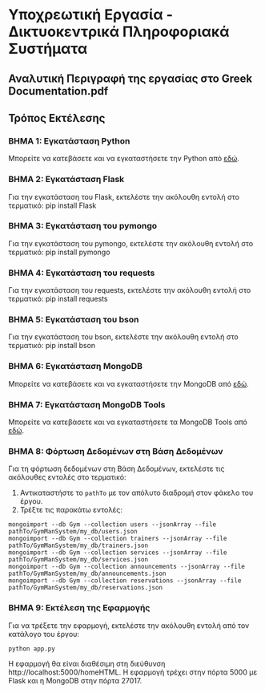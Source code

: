 # Υποχρεωτική Εργασία -  Δικτυοκεντρικά Πληροφοριακά Συστήματα

## Αναλυτική Περιγραφή της εργασίας στο Greek Documentation.pdf 
## Τρόπος Εκτέλεσης 
### ΒΗΜΑ 1: Εγκατάσταση Python
Μπορείτε να κατεβάσετε και να εγκαταστήσετε την Python από [εδώ](https://www.python.org/downloads/).

### ΒΗΜΑ 2: Εγκατάσταση Flask
Για την εγκατάσταση του Flask, εκτελέστε την ακόλουθη εντολή στο τερματικό: pip install Flask

### ΒΗΜΑ 3: Εγκατάσταση του pymongo
Για την εγκατάσταση του pymongo, εκτελέστε την ακόλουθη εντολή στο τερματικό: pip install pymongo

### ΒΗΜΑ 4: Εγκατάσταση του requests
Για την εγκατάσταση του requests, εκτελέστε την ακόλουθη εντολή στο τερματικό: pip install requests

### ΒΗΜΑ 5: Εγκατάσταση του bson
Για την εγκατάσταση του bson, εκτελέστε την ακόλουθη εντολή στο τερματικό: pip install bson

### ΒΗΜΑ 6: Εγκατάσταση MongoDB
Μπορείτε να κατεβάσετε και να εγκαταστήσετε την MongoDB από [εδώ](https://www.mongodb.com/try/download/community).

### ΒΗΜΑ 7: Εγκατάσταση MongoDB Tools
Μπορείτε να κατεβάσετε και να εγκαταστήσετε τα MongoDB Tools από [εδώ](https://www.mongodb.com/try/download/database-tools).

### ΒΗΜΑ 8: Φόρτωση Δεδομένων στη Βάση Δεδομένων
Για τη φόρτωση δεδομένων στη Βάση Δεδομένων, εκτελέστε τις ακόλουθες εντολές στο τερματικό:
1. Αντικαταστήστε το `pathTo` με τον απόλυτο διαδρομή στον φάκελο του έργου.
2. Τρέξτε τις παρακάτω εντολές:
```shell
mongoimport --db Gym --collection users --jsonArray --file pathTo/GymManSystem/my_db/users.json
mongoimport --db Gym --collection trainers --jsonArray --file pathTo/GymManSystem/my_db/trainers.json
mongoimport --db Gym --collection services --jsonArray --file pathTo/GymManSystem/my_db/services.json
mongoimport --db Gym --collection announcements --jsonArray --file pathTo/GymManSystem/my_db/announcements.json
mongoimport --db Gym --collection reservations --jsonArray --file pathTo/GymManSystem/my_db/reservations.json
```

### ΒΗΜΑ 9: Εκτέλεση της Εφαρμογής
Για να τρέξετε την εφαρμογή, εκτελέστε την ακόλουθη εντολή από τον κατάλογο του έργου:

```shell
python app.py
```
Η εφαρμογή θα είναι διαθέσιμη στη διεύθυνση http://localhost:5000/homeHTML.
Η εφαρμογή τρέχει στην πόρτα 5000 με Flask και η MongoDB στην πόρτα 27017.
